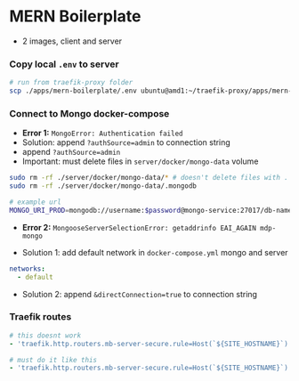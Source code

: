 # MERN Boilerplate

- 2 images, client and server

### Copy local `.env` to server

```bash
# run from traefik-proxy folder
scp ./apps/mern-boilerplate/.env ubuntu@amd1:~/traefik-proxy/apps/mern-boilerplate
```

### Connect to Mongo docker-compose

- **Error 1:** `MongoError: Authentication failed`
- Solution: append `?authSource=admin` to connection string
- append `?authSource=admin`
- Important: must delete files in `server/docker/mongo-data` volume

```bash
sudo rm -rf ./server/docker/mongo-data/* # doesn't delete files with .
sudo rm -rf ./server/docker/mongo-data/.mongodb

# example url
MONGO_URI_PROD=mongodb://username:$password@mongo-service:27017/db-name?authSource=admin
```

- **Error 2:** `MongooseServerSelectionError: getaddrinfo EAI_AGAIN mdp-mongo`

- Solution 1: add default network in `docker-compose.yml` mongo and server

```yml
networks:
  - default
```

- Solution 2: append `&directConnection=true` to connection string

### Traefik routes

```yml
# this doesnt work
- 'traefik.http.routers.mb-server-secure.rule=Host(`${SITE_HOSTNAME}`) && PathPrefix(`/(api|public/images)/`)'

# must do it like this
- 'traefik.http.routers.mb-server-secure.rule=Host(`${SITE_HOSTNAME}`) && (PathPrefix(`/api`) || PathPrefix(`/public/images`))'
```
